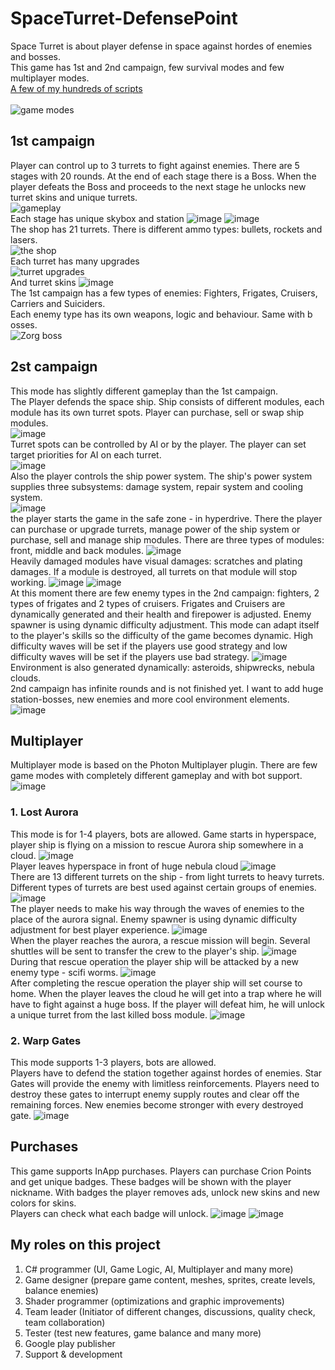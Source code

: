 # SpaceTurret-DefensePoint
Space Turret is about player defense in space against hordes of enemies and bosses.<br>
This game has 1st and 2nd campaign, few survival modes and few multiplayer modes.<br>
[A few of my hundreds of scripts](https://github.com/MajestyCorp/SpaceTurret-DefensePoint/tree/main/Scripts)<br><br>
![game modes](https://user-images.githubusercontent.com/101559700/167312887-2c20c8e4-4bb4-4a02-938e-999a880732a0.png)
<br>
## 1st campaign<br>
Player can control up to 3 turrets to fight against enemies. There are 5 stages with 20 rounds. At the end of each stage there is a Boss. When the player defeats the Boss and proceeds to the next stage he unlocks new turret skins and unique turrets.<br>
![gameplay](https://user-images.githubusercontent.com/101559700/167313113-1ecb7fc4-9b63-42b4-9907-4578ca380c3d.png)
<br>Each stage has unique skybox and station
![image](https://user-images.githubusercontent.com/101559700/167314213-78561c35-2689-4428-b29b-900f3209cbd4.png)
![image](https://user-images.githubusercontent.com/101559700/167314278-5b3905a5-ff86-4e99-9c42-45eab346fb86.png)
<br>The shop has 21 turrets. There is different ammo types: bullets, rockets and lasers.<br>
![the shop](https://user-images.githubusercontent.com/101559700/167313240-77c4e603-ac04-4a64-879c-b21d0dc8083a.png)
<br>Each turret has many upgrades<br>
![turret upgrades](https://user-images.githubusercontent.com/101559700/167313377-2ffafe5a-6ef7-44e6-bb1d-fb9abc11e3d1.png)
<br>And turret skins
![image](https://user-images.githubusercontent.com/101559700/167709506-9f83ee08-c216-41a7-9eb6-c27dffb5357a.png)
<br>
The 1st campaign has a few types of enemies: Fighters, Frigates, Cruisers, Carriers and Suiciders.<br> 
Each enemy type has its own weapons, logic and behaviour. Same with b osses.<br>
![Zorg boss](https://user-images.githubusercontent.com/101559700/167636112-cd5e17be-786c-4da5-b18f-f2dbce3d3d5b.png)

## 2st campaign<br>
This mode has slightly different gameplay than the 1st campaign. <br>
The Player defends the space ship. Ship consists of different modules, each module has its own turret spots. Player can purchase, sell or swap ship modules.<br>
![image](https://user-images.githubusercontent.com/101559700/167655957-650f3d70-35aa-4108-a02c-146320484e95.png)
<br>
Turret spots can be controlled by AI or by the player. The player can set target priorities for AI on each turret.<br>
![image](https://user-images.githubusercontent.com/101559700/167656665-91fb7906-1d64-406f-b05b-1ce84dfb0d9a.png)
<br>
Also the player controls the ship power system. The ship's power system supplies three subsystems: damage system, repair system and cooling system.<br>
![image](https://user-images.githubusercontent.com/101559700/167657344-ed9e600f-a108-4be1-a162-7d962f7e12cd.png)
<br>
the player starts the game in the safe zone - in hyperdrive. There the player can purchase or upgrade turrets, manage power of the ship system or purchase, sell and manage ship modules. There are three types of modules: front, middle and back modules.
![image](https://user-images.githubusercontent.com/101559700/167658379-156eb29d-381e-45a2-a0bf-e8ec63845e79.png)
<br>
Heavily damaged modules have visual damages: scratches and plating damages. If a module is destroyed, all turrets on that module will stop working.
![image](https://user-images.githubusercontent.com/101559700/167660311-84cf2518-2dae-4b79-918f-5e44da83580a.png)
![image](https://user-images.githubusercontent.com/101559700/167660619-dd980db8-c1bd-46ab-859b-8a7a6792b160.png)
<br>
At this moment there are few enemy types in the 2nd campaign: fighters, 2 types of frigates and 2 types of cruisers. Frigates and Cruisers are dynamically generated and their health and firepower is adjusted. Enemy spawner is using dynamic difficulty adjustment. This mode can adapt itself to the player's skills so the difficulty of the game becomes dynamic. High difficulty waves will be set if the players use good strategy and low difficulty waves will be set if the players use bad strategy.
![image](https://user-images.githubusercontent.com/101559700/167707555-9c6e6fca-026b-4762-af75-6cddf7a6e579.png)
<br>
Environment is also generated dynamically: asteroids, shipwrecks, nebula clouds.<br>
2nd campaign has infinite rounds and is not finished yet. I want to add huge station-bosses, new enemies and more cool environment elements.
![image](https://user-images.githubusercontent.com/101559700/167708640-d26dbb49-7352-4aa9-88fd-356cba810cc7.png)

## Multiplayer<br>
Multiplayer mode is based on the Photon Multiplayer plugin. There are few game modes with completely different gameplay and with bot support.
![image](https://user-images.githubusercontent.com/101559700/167709991-b4617f3e-d48c-437b-9b09-5ce716baed70.png)

### 1. Lost Aurora<br>
This mode is for 1-4 players, bots are allowed. Game starts in hyperspace, player ship is flying on a mission to rescue Aurora ship somewhere in a cloud.
![image](https://user-images.githubusercontent.com/101559700/167712395-27101d8e-9b63-49f6-8219-606b69ab1a25.png)
<br>
Player leaves hyperspace in front of huge nebula cloud
![image](https://user-images.githubusercontent.com/101559700/167712547-9db9a8b6-63ec-49a8-bc64-f195977311ce.png)
<br>
There are 13 different turrets on the ship - from light turrets to heavy turrets. Different types of turrets are best used against certain groups of enemies.
![image](https://user-images.githubusercontent.com/101559700/167712930-7617ab1d-e182-422e-8b68-ccd03725a06f.png)
<br>
The player needs to make his way through the waves of enemies to the place of the aurora signal. Enemy spawner is using dynamic difficulty adjustment for best player experience.
![image](https://user-images.githubusercontent.com/101559700/167713042-a931cb98-801d-4b31-a7cc-d6e44aff41c2.png)
<br>
When the player reaches the aurora, a rescue mission will begin. Several shuttles will be sent to transfer the crew to the player's ship.
![image](https://user-images.githubusercontent.com/101559700/167713240-5fda55e7-2bc9-466e-8897-177c0eb98035.png)
<br>
During that rescue operation the player ship will be attacked by a new enemy type - scifi worms.
![image](https://user-images.githubusercontent.com/101559700/167713574-eb681b9d-fd22-452b-ab75-0acf8730aac9.png)
<br>
After completing the rescue operation the player ship will set course to home. When the player leaves the cloud he will get into a trap where he will have to fight against a huge boss. If the player will defeat him, he will unlock a unique turret from the last killed boss module.
![image](https://user-images.githubusercontent.com/101559700/167713851-3095ad6d-f6e3-4de5-93b3-3a76f58192d8.png)
<br>

### 2. Warp Gates<br>
This mode supports 1-3 players, bots are allowed.<br>
Players have to defend the station together against hordes of enemies. Star Gates will provide the enemy with limitless reinforcements. Players need to destroy these gates to interrupt enemy supply routes and clear off the remaining forces. New enemies become stronger with every destroyed gate.
![image](https://user-images.githubusercontent.com/101559700/167715220-8bade8f1-3517-4aab-b0d7-1189ea5873c2.png)

## Purchases<br>
This game supports InApp purchases. Players can purchase Crion Points and get unique badges. These badges will be shown with the player nickname. With badges the player removes ads, unlock new skins and new colors for skins.<br>
Players can check what each badge will unlock.
![image](https://user-images.githubusercontent.com/101559700/167783429-7ca19cfe-84f3-4f9e-ab28-071b0f0975aa.png)
![image](https://user-images.githubusercontent.com/101559700/167783491-06524fb6-79dd-4ad2-9ae2-acbce2720ca9.png)

## My roles on this project<br>
1. C# programmer (UI, Game Logic, AI, Multiplayer and many more)
2. Game designer (prepare game content, meshes, sprites, create levels, balance enemies)
3. Shader programmer (optimizations and graphic improvements)
4. Team leader (Initiator of different changes, discussions, quality check, team collaboration)
5. Tester (test new features, game balance and many more)
6. Google play publisher
7. Support & development
